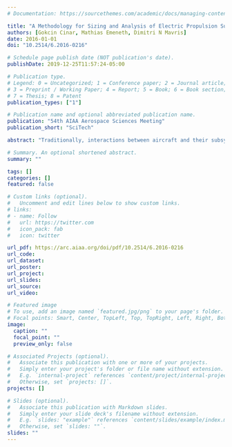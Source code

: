 ```yaml
---
# Documentation: https://sourcethemes.com/academic/docs/managing-content/

title: "A Methodology for Sizing and Analysis of Electric Propulsion Subsystems for Unmanned Aerial Vehicles"
authors: [Gokcin Cinar, Mathias Emeneth, Dimitri N Mavris]
date: 2016-01-01
doi: "10.2514/6.2016-0216"

# Schedule page publish date (NOT publication's date).
publishDate: 2019-12-25T11:57:24-05:00

# Publication type.
# Legend: 0 = Uncategorized; 1 = Conference paper; 2 = Journal article;
# 3 = Preprint / Working Paper; 4 = Report; 5 = Book; 6 = Book section;
# 7 = Thesis; 8 = Patent
publication_types: ["1"]

# Publication name and optional abbreviated publication name.
publication: "54th AIAA Aerospace Sciences Meeting"
publication_short: "SciTech"

abstract: "Traditionally, interactions between aircraft and their subsystems are estimated by empirical relationships based on historical data. However, in the case of unconventional designs or implementation of recent technologies, these estimations cannot fully capture the interactions between system and subsystem levels. This paper lays out a methodology for evaluating subsystem level effects of electric propulsion technology on system level design metrics of an unmanned aerial vehicle (UAV). The proposed approach relies on parametric subsystem models to estimate vehicle and mission level measures of performance and integrates the electric propulsion subsystem sizing with vehicle sizing at the conceptual design stage. The methodology is applied to a baseline UAV in the Pacelab SysArc design environment. Then, the electric propulsion architecture is compared to a turboprop engine through the estimated vehicle and mission level performance characteristics."

# Summary. An optional shortened abstract.
summary: ""

tags: []
categories: []
featured: false

# Custom links (optional).
#   Uncomment and edit lines below to show custom links.
# links:
# - name: Follow
#   url: https://twitter.com
#   icon_pack: fab
#   icon: twitter

url_pdf: https://arc.aiaa.org/doi/pdf/10.2514/6.2016-0216
url_code:
url_dataset:
url_poster:
url_project:
url_slides:
url_source:
url_video:

# Featured image
# To use, add an image named `featured.jpg/png` to your page's folder. 
# Focal points: Smart, Center, TopLeft, Top, TopRight, Left, Right, BottomLeft, Bottom, BottomRight.
image:
  caption: ""
  focal_point: ""
  preview_only: false

# Associated Projects (optional).
#   Associate this publication with one or more of your projects.
#   Simply enter your project's folder or file name without extension.
#   E.g. `internal-project` references `content/project/internal-project/index.md`.
#   Otherwise, set `projects: []`.
projects: []

# Slides (optional).
#   Associate this publication with Markdown slides.
#   Simply enter your slide deck's filename without extension.
#   E.g. `slides: "example"` references `content/slides/example/index.md`.
#   Otherwise, set `slides: ""`.
slides: ""
---
```

